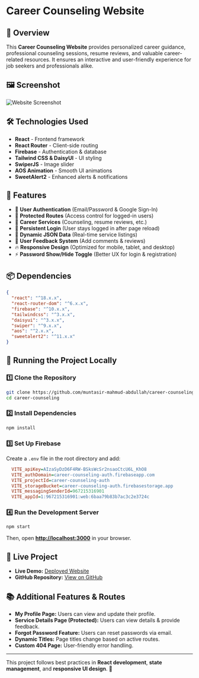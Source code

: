 # Career Counseling Website

## 📌 Overview

This **Career Counseling Website** provides personalized career guidance, professional counseling sessions, resume reviews, and valuable career-related resources. It ensures an interactive and user-friendly experience for job seekers and professionals alike.

## 🖼️ Screenshot

![Website Screenshot](https://i.ibb.co.com/QvvR2nZw/Screenshot-2025-02-05-191916.png)

## 🛠️ Technologies Used

- **React** - Frontend framework
- **React Router** - Client-side routing
- **Firebase** - Authentication & database
- **Tailwind CSS & DaisyUI** - UI styling
- **SwiperJS** - Image slider
- **AOS Animation** - Smooth UI animations
- **SweetAlert2** - Enhanced alerts & notifications

## 🌟 Features

- 🔐 **User Authentication** (Email/Password & Google Sign-In)
- 📌 **Protected Routes** (Access control for logged-in users)
- 🎯 **Career Services** (Counseling, resume reviews, etc.)
- 🔄 **Persistent Login** (User stays logged in after page reload)
- 📝 **Dynamic JSON Data** (Real-time service listings)
- 💬 **User Feedback System** (Add comments & reviews)
- 🔥 **Responsive Design** (Optimized for mobile, tablet, and desktop)
- ⚡ **Password Show/Hide Toggle** (Better UX for login & registration)

## 📦 Dependencies

```json
{
  "react": "^18.x.x",
  "react-router-dom": "^6.x.x",
  "firebase": "^10.x.x",
  "tailwindcss": "^3.x.x",
  "daisyui": "^3.x.x",
  "swiper": "^9.x.x",
  "aos": "^2.x.x",
  "sweetalert2": "^11.x.x"
}
```

## 🚀 Running the Project Locally

### 1️⃣ Clone the Repository

```sh
git clone https://github.com/muntasir-mahmud-abdullah/career-counseling-project.git
cd career-counseling
```

### 2️⃣ Install Dependencies

```sh
npm install
```

### 3️⃣ Set Up Firebase

Create a `.env` file in the root directory and add:

```ini
  VITE_apiKey=AIzaSyDzD6F4RW-BSksWcSr2nsaoCtcU6L_KhO8
  VITE_authDomain=career-counseling-auth.firebaseapp.com
  VITE_projectId=career-counseling-auth
  VITE_storageBucket=career-counseling-auth.firebasestorage.app
  VITE_messagingSenderId=967215316901
  VITE_appId=1:967215316901:web:6baa79b83b7ac3c2e3724c
```

### 4️⃣ Run the Development Server

```sh
npm start
```

Then, open **[http://localhost:3000](http://localhost:3000)** in your browser.

## 🔗 Live Project

- **Live Demo:** [Deployed Website](https://your-live-site-link.com)
- **GitHub Repository:** [View on GitHub](https://github.com/your-username/career-counseling)

## 📚 Additional Features & Routes

- **My Profile Page:** Users can view and update their profile.
- **Service Details Page (Protected):** Users can view details & provide feedback.
- **Forgot Password Feature:** Users can reset passwords via email.
- **Dynamic Titles:** Page titles change based on active routes.
- **Custom 404 Page:** User-friendly error handling.

---

This project follows best practices in **React development**, **state management**, and **responsive UI design**. 🚀
